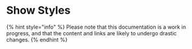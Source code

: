 # Show Styles

{% hint style="info" %}
Please note that this documentation is a work in progress, and that the content and links are likely to undergo drastic changes. 
{% endhint %}

